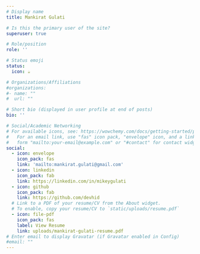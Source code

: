 ```yaml
---
# Display name
title: Mankirat Gulati

# Is this the primary user of the site?
superuser: true

# Role/position
role: ''

# Status emoji
status:
  icon: ☕️

# Organizations/Affiliations
#organizations:
#- name: ""
#  url: ""

# Short bio (displayed in user profile at end of posts)
bio: ''

# Social/Academic Networking
# For available icons, see: https://wowchemy.com/docs/getting-started/page-builder/#icons
#   For an email link, use "fas" icon pack, "envelope" icon, and a link in the
#   form "mailto:your-email@example.com" or "#contact" for contact widget.
social:
  - icon: envelope
    icon_pack: fas
    link: 'mailto:mankirat.gulati@gmail.com'
  - icon: linkedin
    icon_pack: fab
    link: https://linkedin.com/in/mikeygulati
  - icon: github
    icon_pack: fab
    link: https://github.com/devhid
  # Link to a PDF of your resume/CV from the About widget.
  # To enable, copy your resume/CV to `static/uploads/resume.pdf`
  - icon: file-pdf
    icon_pack: fas
    label: View Resume
    link: uploads/mankirat-gulati-resume.pdf
# Enter email to display Gravatar (if Gravatar enabled in Config)
#email: ""
---
```

